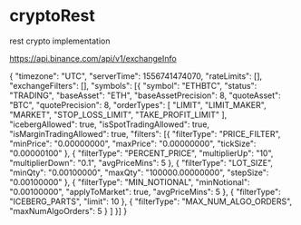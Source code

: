 # cryptoRest
rest crypto implementation


https://api.binance.com/api/v1/exchangeInfo

{
    "timezone": "UTC",
    "serverTime": 1556741474070,
    "rateLimits": [],
    "exchangeFilters": [],
    "symbols": [{
        "symbol": "ETHBTC",
        "status": "TRADING",
        "baseAsset": "ETH",
        "baseAssetPrecision": 8,
        "quoteAsset": "BTC",
        "quotePrecision": 8,
        "orderTypes": [
            "LIMIT",
            "LIMIT_MAKER",
            "MARKET",
            "STOP_LOSS_LIMIT",
            "TAKE_PROFIT_LIMIT"
        ],
        "icebergAllowed": true,
        "isSpotTradingAllowed": true,
        "isMarginTradingAllowed": true,
        "filters": [{
                "filterType": "PRICE_FILTER",
                "minPrice": "0.00000000",
                "maxPrice": "0.00000000",
                "tickSize": "0.00000100"
            },
            {
                "filterType": "PERCENT_PRICE",
                "multiplierUp": "10",
                "multiplierDown": "0.1",
                "avgPriceMins": 5
            },
            {
                "filterType": "LOT_SIZE",
                "minQty": "0.00100000",
                "maxQty": "100000.00000000",
                "stepSize": "0.00100000"
            },
            {
                "filterType": "MIN_NOTIONAL",
                "minNotional": "0.00100000",
                "applyToMarket": true,
                "avgPriceMins": 5
            },
            {
                "filterType": "ICEBERG_PARTS",
                "limit": 10
            },
            {
                "filterType": "MAX_NUM_ALGO_ORDERS",
                "maxNumAlgoOrders": 5
            }
        ]
    }]
}
